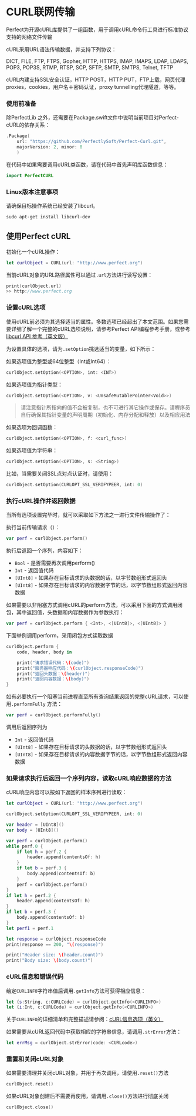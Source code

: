 # CURL联网传输

Perfect为开源cURL库提供了一组函数，用于调用cURL命令行工具进行标准协议支持的网络文件传输

cURL采用URL语法传输数据，并支持下列协议：

DICT, FILE, FTP, FTPS, Gopher, HTTP, HTTPS, IMAP, IMAPS, LDAP, LDAPS, POP3, POP3S, RTMP, RTSP, SCP, SFTP, SMTP, SMTPS, Telnet, TFTP

cURL内建支持SSL安全认证，HTTP POST，HTTP PUT，FTP上载，网页代理proxies，cookies，用户名＋密码认证，proxy tunnelling代理隧道，等等。

### 使用前准备

除PerfectLib 之外，还需要在Package.swift文件中说明当前项目对Perfect-cURL的依存关系：

``` swift
.Package(
	url: "https://github.com/PerfectlySoft/Perfect-Curl.git",
	majorVersion: 2, minor: 0
	)
```

在代码中如果需要调用cURL类函数，请在代码中首先声明库函数信息：

``` swift
import PerfectCURL
```

### Linux版本注意事项

请确保目标操作系统已经安装了libcurl。

```
sudo apt-get install libcurl-dev
```

## 使用Perfect cURL

初始化一个cURL操作：

``` swift
let curlObject = CURL(url: "http://www.perfect.org")
```

当前cURL对象的URL路径属性可以通过`.url`方法进行读写设置：

``` swift
print(curlObject.url)
>> http://www.perfect.org
```

### 设置cURL选项

使用cURL前必须为其选择适当的属性。多数选项已经超出了本文范围。如果您需要详细了解一个完整的cURL选项说明，请参考Perfect API编程参考手册，或参考[libcurl API 参考（英文版）](https://curl.haxx.se/libcurl/c/)

为设置具体的选项，请为`.setOption`挑选适当的变量，如下所示：

如果选项值为整型或64位整型（Int或Int64）：

``` swift
curlObject.setOption(<OPTION>, int: <INT>)
```

如果选项值为指针类型：

``` swift
curlObject.setOption(<OPTION>, v: <UnsafeMutablePointer<Void>>)
```
> 请注意指针所指向的值不会被复制，也不可进行其它操作或保存。请程序员自行确保其指针变量的声明周期（初始化、内存分配和释放）以及相应用法

如果选项为回调函数：

``` swift
curlObject.setOption(<OPTION>, f: <curl_func>)
```

如果选项值为字符串：

``` swift
curlObject.setOption(<OPTION>, s: <String>)
```

比如，当需要关闭SSL点对点认证时，请使用：

``` swift
curlObject.setOption(CURLOPT_SSL_VERIFYPEER, int: 0)
```

### 执行cURL操作并返回数据

当所有选项设置完毕时，就可以采取如下方法之一进行文件传输操作了：

执行当前传输请求（）：

``` swift
var perf = curlObject.perform()
```

执行后返回一个序列，内容如下：

* `Bool` - 是否需要再次调用perform()
* `Int` - 返回值代码
* `[UInt8]` - 如果存在目标请求的头数据的话，以字节数组形式返回头
* `[UInt8]` - 如果存在目标请求的内容数据字节的话，以字节数组形式返回内容数据

如果需要以非阻塞方式调用cURL的perform方法，可以采用下面的方式调用闭包，其中返回值，头数据和内容数据作为参数执行：

``` swift
var perf = curlObject.perform { <Int>, <[UInt8]>, <[UInt8]> }
```

下面举例调用perform，采用闭包方式读取数据

``` swift
curlObject.perform {
    code, header, body in

    print("请求错误代码：\(code)")
    print("服务器响应代码：\(curlObject.responseCode)")
    print("返回头数据：\(header)")
    print("返回内容数据：\(body)")
}

```

如有必要执行一个阻塞当前进程直至所有查询结果返回的完整cURL请求，可以使用`.performFully` 方法：

``` swift
var perf = curlObject.performFully()
```

调用后返回序列为

* `Int` - 返回值代码
* `[UInt8]` - 如果存在目标请求的头数据的话，以字节数组形式返回头
* `[UInt8]` - 如果存在目标请求的内容数据字节的话，以字节数组形式返回内容数据


### 如果请求执行后返回一个序列内容，读取cURL响应数据的方法

cURL响应内容可以按如下返回的样本序列进行读取：

``` swift
let curlObject = CURL(url: "http://www.perfect.org")

curlObject.setOption(CURLOPT_SSL_VERIFYPEER, int: 0)

var header = [UInt8]()
var body = [UInt8]()

var perf = curlObject.perform()
while perf.0 {
	if let h = perf.2 {
		header.append(contentsOf: h)
	}
	if let b = perf.3 {
		body.append(contentsOf: b)
	}
	perf = curlObject.perform()
}
if let h = perf.2 {
	header.append(contentsOf: h)
}
if let b = perf.3 {
	body.append(contentsOf: b)
}
let perf1 = perf.1

let response = curlObject.responseCode
print(response == 200, "\(response)")

print("Header size: \(header.count)")
print("Body size: \(body.count)")
```

### cURL信息和错误代码

给定`CURLINFO`字符串值后调用`.getInfo`方法可获得相应信息：

``` swift
let (s:String, c:CURLCode) = curlObject.getInfo(<CURLINFO>)
let (i:Int, c:CURLCode) = curlObject.getInfo(<CURLINFO>)
```

关于`CURLINFO`的详细清单和完整描述请参阅：[cURL信息选项（英文）](https://curl.haxx.se/libcurl/c/easy_getinfo_options.html)

如果需要从cURL返回代码中获取相应的字符串信息，请调用`.strError`方法：

```swift
let errMsg = curlObject.strError(code: <CURLcode>)
```

### 重置和关闭cURL对象

如果需要清理并关闭cURL对象，并用于再次调用，请使用`.reset()`方法

```swift
curlObject.reset()
```

如果cURL对象创建后不需要再使用，请调用`.close()`方法进行彻底关闭

```swift
curlObject.close()
```
